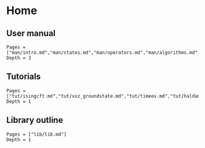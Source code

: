 # Home


## User manual
```@contents
Pages = ["man/intro.md","man/states.md","man/operators.md","man/algorithms.md"]
Depth = 3
```

## Tutorials
```@contents
Pages = ["tut/isingcft.md","tut/xxz_groundstate.md","tut/timeev.md","tut/haldane.md"]
Depth = 1
```


## Library outline
```@contents
Pages = ["lib/lib.md"]
Depth = 1
```
